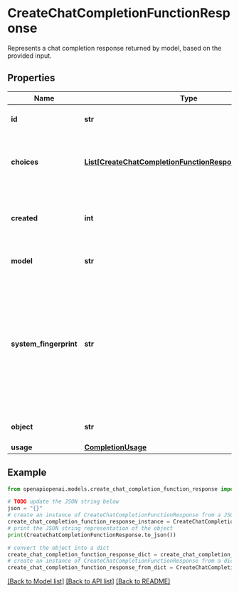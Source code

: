 # CreateChatCompletionFunctionResponse

Represents a chat completion response returned by model, based on the provided input.

## Properties

Name | Type | Description | Notes
------------ | ------------- | ------------- | -------------
**id** | **str** | A unique identifier for the chat completion. | 
**choices** | [**List[CreateChatCompletionFunctionResponseChoicesInner]**](CreateChatCompletionFunctionResponseChoicesInner.md) | A list of chat completion choices. Can be more than one if &#x60;n&#x60; is greater than 1. | 
**created** | **int** | The Unix timestamp (in seconds) of when the chat completion was created. | 
**model** | **str** | The model used for the chat completion. | 
**system_fingerprint** | **str** | This fingerprint represents the backend configuration that the model runs with.  Can be used in conjunction with the &#x60;seed&#x60; request parameter to understand when backend changes have been made that might impact determinism.  | [optional] 
**object** | **str** | The object type, which is always &#x60;chat.completion&#x60;. | 
**usage** | [**CompletionUsage**](CompletionUsage.md) |  | [optional] 

## Example

```python
from openapiopenai.models.create_chat_completion_function_response import CreateChatCompletionFunctionResponse

# TODO update the JSON string below
json = "{}"
# create an instance of CreateChatCompletionFunctionResponse from a JSON string
create_chat_completion_function_response_instance = CreateChatCompletionFunctionResponse.from_json(json)
# print the JSON string representation of the object
print(CreateChatCompletionFunctionResponse.to_json())

# convert the object into a dict
create_chat_completion_function_response_dict = create_chat_completion_function_response_instance.to_dict()
# create an instance of CreateChatCompletionFunctionResponse from a dict
create_chat_completion_function_response_from_dict = CreateChatCompletionFunctionResponse.from_dict(create_chat_completion_function_response_dict)
```
[[Back to Model list]](../README.md#documentation-for-models) [[Back to API list]](../README.md#documentation-for-api-endpoints) [[Back to README]](../README.md)


